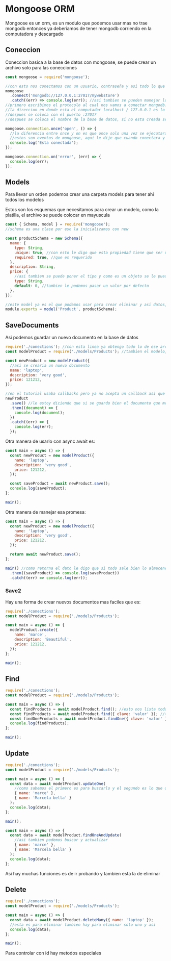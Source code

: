 # Mongoose ORM

Mongoose es un orm, es un modulo que podemos usar mas no trae mongodb entonces ya deberiamos de tener mongodb corriendo en la computadora y descargado

## Coneccion

Coneccion basica a la base de datos con mongoose, se puede crear un archivo solo para las conecciones

```js
const mongoose = require('mongoose');

//con esto nos conectamos con un usuario, contraseña y asi todo lo que podriamos conectar pero tambien solo podemos hacer con el localhost ya que esa estamos usando
mongoose
  .connect('mongodb://127.0.0.1:27017/mywebstore')
  .catch((err) => console.log(err)); //asi tambien se pueden manejar los errores
//primero escribimos el protocolo al cual nos vamos a conectar mongodb://
//la direccion en donde esta el computador localhost / 127.0.0.1 es lo mismo esta es la direccion ipe a la que me quiero conectar
//despues se coloca con el puerto :27017
//despues se coloca el nombre de la base de datos, si no esta creada se creara solo se ingrese un dato

mongoose.connection.once('open', () => {
  //la diferencia entre once y on es que once solo una vez se ejecutara
  //estos son eventos de mongoose, aqui le dije que cuando conectara y con el on que ejecutara el evento open, ejecutara una funcion, hay mas eventos en la documentacion
  console.log('Esta conectada');
});

mongoose.connection.on('error', (err) => {
  console.log(err);
});
```

## Models

Para llevar un orden podemos crear una carpeta models para tener ahi todos los modelos

Estos son los esquemas que necesitamos para crear un modelo, como la platilla, el archivo se puede colocar en mayuscula

```js
const { Schema, model } = require('mongoose');
//schema es una clase por eso la inicializamos con new

const productSchema = new Schema({
  name: {
    type: String,
    unique: true, //con esto le digo que esta propiedad tiene que ser unica, no pueden haber dos documentos con el mismo name
    required: true, //que es requerido
  },
  description: String,
  price: {
    //asi tambien se puede poner el tipo y como es un objeto se le pueden poner mas propiedades
    type: String,
    default: 0, //tambien le podemos pasar un valor por defecto
  },
});

//este model ya es el que podemos usar para crear eliminar y asi datos, es como ya la tabla, el primer argumento es el nombre del modelo/tabla y el segundo el esquema
module.exports = model('Product', productSchema);
```

## SaveDocuments

Asi podemos guardar un nuevo documento en la base de datos

```js
require('./conections'); //con esta linea ya obtengo todo lo de ese archivo
const modelProduct = require('./models/Products'); //tambien el modelo, este como si tiene una exportacion lo guardo en una variable

const newProduct = new modelProduct({
  //asi se crearia un nuevo documento
  name: 'laptop',
  description: 'very good',
  price: 121212,
});

//en el tutorial usaba callbacks pero ya no acepta un callback asi que podemos usar el then porque es una promesa
newProduct
  .save() //le estoy diciendo que si se guardo bien el documento que me lo muestre en consola si no me muestre el error
  .then((document) => {
    console.log(document);
  })
  .catch((err) => {
    console.log(err);
  });
```

Otra manera de usarlo con async await es:

```js
const main = async () => {
  const newProduct = new modelProduct({
    name: 'laptop',
    description: 'very good',
    price: 121212,
  });

  const saveProduct = await newProduct.save();
  console.log(saveProduct);
};

main();
```

Otra manera de manejar esa promesa:

```js
const main = async () => {
  const newProduct = new modelProduct({
    name: 'laptop',
    description: 'very good',
    price: 121212,
  });

  return await newProduct.save();
};

main() //como retorna el dato le digo que si todo sale bien lo almacene en esa variable y lo muestre en consola igual con el error
  .then((saveProduct) => console.log(saveProduct))
  .catch((err) => console.log(err));
```

### Save2

Hay una forma de crear nuevos documentos mas faciles que es:

```js
require('./conections');
const modelProduct = require('./models/Products');

const main = async () => {
  modelProduct.create({
    name: 'marce',
    description: 'Beautiful',
    price: 121212,
  });
};

main();
```

## Find

```js
require('./conections');
const modelProduct = require('./models/Products');

const main = async () => {
  const findProducts = await modelProduct.find(); //esto nos lista todos los productos de la base de datos, el find
  const findProducts = await modelProduct.find({ clave: 'valor' }); //tambien nos puede hacer la busqueda que cumpla con la condicion
  const findOneProducts = await modelProduct.findOne({ clave: 'valor' }); //esto nos lista solo un producto que cumpla con lo puesto
  console.log(findProducts);
};

main();
```

## Update

```js
require('./conections');
const modelProduct = require('./models/Products');

const main = async () => {
  const data = await modelProduct.updateOne(
    //como sabemos el primero es para buscarlo y el segundo es lo que queremos modificar
    { name: 'marce' },
    { name: 'Marcela bella' }
  );
  console.log(data);
};

main();
```

```js
const main = async () => {
  const data = await modelProduct.findOneAndUpdate(
    //asi tambien podemos buscar y actualizar
    { name: 'marce' },
    { name: 'Marcela bella' }
  );
  console.log(data);
};
```

Asi hay muchas funciones es de ir probando y tambien esta la de eliminar

## Delete

```js
require('./conections');
const modelProduct = require('./models/Products');

const main = async () => {
  const data = await modelProduct.deleteMany({ name: 'laptop' });
  //esta es para eliminar tambien hay para eliminar solo uno y asi
  console.log(data);
};

main();
```

Para controlar con id hay metodos especiales
